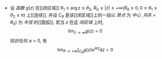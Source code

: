 - 设 *函数* $g\left(z\right)$ 在[[闭区域]] $\theta_{1}\leq\arg z\leq\theta_{2}$, $R_{0}\leq |z| \leq+\infty(R_{0}\geq0,0\leq\theta_{1}\leq\theta_{2}\leq\pi)$ 上[[连续]], 并设 $C_{R}$ 是该[[闭区域]]上的一段以 *原点* 为 *中心* $,R\left(R>R_{0}\right)$ 为 *半径* 的[[圆弧]], 若当 $z$ 在这 *闭区域* 上时,
  $$
  \lim_{z\to\infty}g\left(z\right)=0
  $$
  则对任何 $a>0$, 有
  $$
  \lim_{R\to+\infty}\int_{C_R}g\left(z\right)\mathrm{e}^{i a z}\mathrm{d}z=0
  $$